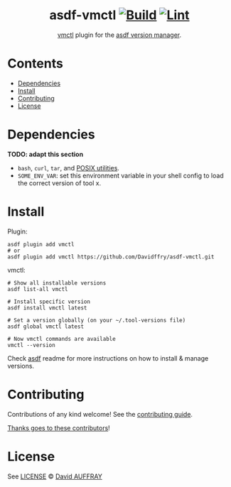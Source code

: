 <div align="center">

# asdf-vmctl [![Build](https://github.com/Davidffry/asdf-vmctl/actions/workflows/build.yml/badge.svg)](https://github.com/Davidffry/asdf-vmctl/actions/workflows/build.yml) [![Lint](https://github.com/Davidffry/asdf-vmctl/actions/workflows/lint.yml/badge.svg)](https://github.com/Davidffry/asdf-vmctl/actions/workflows/lint.yml)

[vmctl](https://github.com/VictoriaMetrics/vmctl) plugin for the [asdf version manager](https://asdf-vm.com).

</div>

# Contents

- [Dependencies](#dependencies)
- [Install](#install)
- [Contributing](#contributing)
- [License](#license)

# Dependencies

**TODO: adapt this section**

- `bash`, `curl`, `tar`, and [POSIX utilities](https://pubs.opengroup.org/onlinepubs/9699919799/idx/utilities.html).
- `SOME_ENV_VAR`: set this environment variable in your shell config to load the correct version of tool x.

# Install

Plugin:

```shell
asdf plugin add vmctl
# or
asdf plugin add vmctl https://github.com/Davidffry/asdf-vmctl.git
```

vmctl:

```shell
# Show all installable versions
asdf list-all vmctl

# Install specific version
asdf install vmctl latest

# Set a version globally (on your ~/.tool-versions file)
asdf global vmctl latest

# Now vmctl commands are available
vmctl --version
```

Check [asdf](https://github.com/asdf-vm/asdf) readme for more instructions on how to
install & manage versions.

# Contributing

Contributions of any kind welcome! See the [contributing guide](contributing.md).

[Thanks goes to these contributors](https://github.com/Davidffry/asdf-vmctl/graphs/contributors)!

# License

See [LICENSE](LICENSE) © [David AUFFRAY](https://github.com/Davidffry/)
